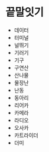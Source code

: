 # 끝말잇기

* 데이터
* 터미널
* 널뛰기
* 기러기
* 기구
* 구연산
* 산나물
* 물장난
* 난동
* 동아리
* 리어카
* 카메라
* 라디오
* 오사카
* 카트라이더
* 더미